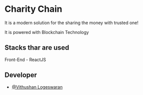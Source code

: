
# Charity Chain

It is a modern solution for the sharing the money with trusted one!

It is powered with Blockchain Technology


## Stacks thar are used


Front-End - ReactJS


## Developer

- [@Vithushan Logeswaran](https://github.com/Dev-Vithushan)


